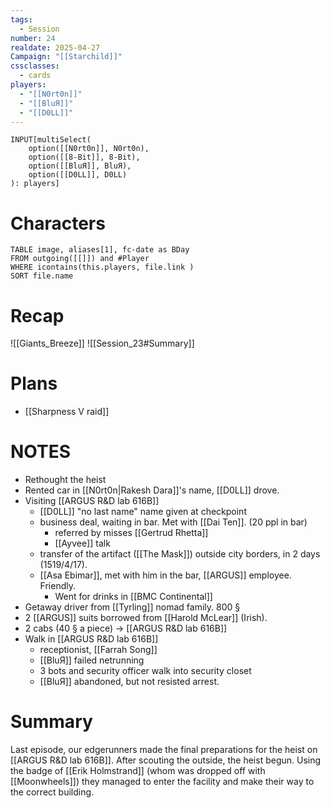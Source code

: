 ```yaml
---
tags:
  - Session
number: 24
realdate: 2025-04-27
Campaign: "[[Starchild]]"
cssclasses:
  - cards
players:
  - "[[N0rt0n]]"
  - "[[BluЯ]]"
  - "[[D0LL]]"
---
```

```meta-bind
INPUT[multiSelect(
	option([[N0rt0n]], N0rt0n),
	option([[8-Bit]], 8-Bit),
	option([[BluЯ]], BluЯ),
	option([[D0LL]], D0LL)
): players]
```
# Characters
```dataview
TABLE image, aliases[1], fc-date as BDay
FROM outgoing([[]]) and #Player
WHERE icontains(this.players, file.link )
SORT file.name
```
# Recap
![[Giants_Breeze]]
![[Session_23#Summary]]
# Plans
- [[Sharpness V raid]]
# NOTES
- Rethought the heist
- Rented car in [[N0rt0n|Rakesh Dara]]'s name, [[D0LL]] drove.
- Visiting [[ARGUS R&D lab 616B]]
	- [[D0LL]] "no last name" name given at checkpoint
	- business deal, waiting in bar. Met with [[Dai Ten]]. (20 ppl in bar)
		- referred by misses [[Gertrud Rhetta]]
		- [[Ayvee]] talk
	- transfer of the artifact ([[The Mask]]) outside city borders, in 2 days (1519/4/17).
	- [[Asa Ebimar]], met with him in the bar, [[ARGUS]] employee. Friendly.
		- Went for drinks in [[BMC Continental]]
- Getaway driver from [[Tyrling]] nomad family. 800 §
- 2 [[ARGUS]] suits borrowed from [[Harold McLear]] (Irish).
- 2 cabs (40 § a piece) -> [[ARGUS R&D lab 616B]]
- Walk in [[ARGUS R&D lab 616B]]
	- receptionist, [[Farrah Song]]
	- [[BluЯ]] failed netrunning
	- 3 bots and security officer walk into security closet
	- [[BluЯ]] abandoned, but not resisted arrest.
# Summary
Last episode, our edgerunners made the final preparations for the heist on [[ARGUS R&D lab 616B]]. After scouting the outside, the heist begun. Using the badge of [[Erik Holmstrand]] (whom was dropped off with [[Moonwheels]]) they managed to enter the facility and make their way to the correct building.